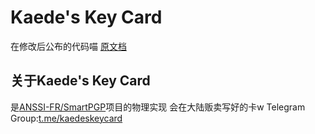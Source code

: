 # Kaede's Key Card
在修改后公布的代码喵
[原文档](https://github.com/sakuraikaede/Kaede-s-Key-Card/blob/javacard-3.0.4-without-secure-messaging/ORIGIN_README.md)
## 关于Kaede's Key Card
是[ANSSI-FR/SmartPGP](https://github.com/ANSSI-FR/SmartPGP)项目的物理实现 会在大陆贩卖写好的卡w
Telegram Group:[t.me/kaedeskeycard](t.me/kaedeskeycard)
